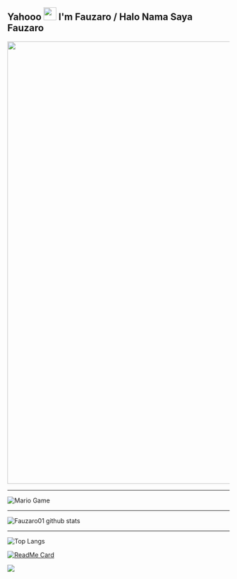 ## Yahooo <img src="https://github.com/TheDudeThatCode/TheDudeThatCode/blob/master/Assets/Hi.gif" width="29px"> I'm Fauzaro / Halo Nama Saya Fauzaro 

<img align="center" height="auto"  width="1000"  src="https://encrypted-tbn0.gstatic.com/images?q=tbn:ANd9GcQk0o5Nn-dUY5emD1SfZsge4QXGe-QjhxY1DA&usqp=CAU"/>

___

<img src="https://github.com/TheDudeThatCode/TheDudeThatCode/blob/master/Assets/Mario_Gameplay.gif" alt="Mario Game"  />

___

![Fauzaro01 github stats](https://github-readme-stats.vercel.app/api?username=Fauzaro01&show_icons=true&theme=buefy&show_owner=true)

___

![Top Langs](https://github-readme-stats.vercel.app/api/top-langs/?username=Fauzaro01&theme=buefy&hide=css,html)

[![ReadMe Card](https://github-readme-stats.vercel.app/api/pin/?username=Fauzaro01&repo=wa-termux-bot&theme=buefy)](https://github.com/Fauzaro01/wa-bot-termux)

![](https://github-profile-trophy.vercel.app/?username=Fauzaro01&row=2&column=3)


















